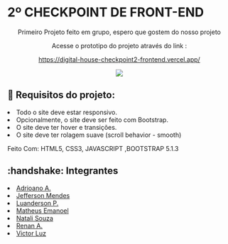 <h1>2º CHECKPOINT DE FRONT-END</h1>
<div align="center">
Primeiro Projeto feito em grupo, espero que gostem do nosso projeto
    
Acesse o prototipo do projeto através do link :
    
https://digital-house-checkpoint2-frontend.vercel.app/
    
<img align="center" src="https://media1.giphy.com/media/qUt4xeREPBTEdteWKw/giphy.gif?cid=790b7611f726e830cf2bff3a768943442a84f288c55b294b&rid=giphy.gif&ct=s">
</div>


    
<div align="start">
<h2>🔧 Requisitos do projeto:</h2>
     <li>Todo o site deve estar responsivo.</li>
     <li>Opcionalmente, o site deve ser feito com Bootstrap.</li>
     <li>O site deve ter hover e transições.</li>
     <li>O site deve ter rolagem suave (scroll behavior - smooth)</li>
  </div>
   

Feito Com:
HTML5, CSS3, JAVASCRIPT ,BOOTSTRAP 5.1.3



<!--  Social Midia -->
<div align="start"> 
<h2> :handshake: Integrantes</h2>
    <li><a target="_blank" href="https://github.com/Laguiosta">Adrioano A.</a></li> 
    <li><a target="_blank" href="https://github.com/JeffersonMendes32">Jefferson Mendes</a></li>
    <li><a target="_blank" href="https://github.com/LuandersonPontes/CTD">Luanderson P.</a></li>
    <li><a target="_blank" href="https://github.com/fehbr800">Matheus Emanoel</a></li>
    <li><a target="_blank" href="https://github.com/naay12">Natali Souza</a></li>
    <li><a target="_blank" href="https://github.com/devrsantos">Renan A.</a> </li>
    <li><a target="_blank" href="https://github.com/vitinop">Victor Luz</a> </li>
</div>
 
